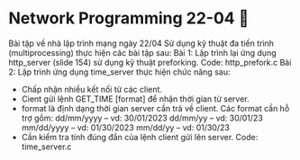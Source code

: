 # Network Programming 22-04 🍖
Bài tập về nhà lập trình mạng ngày 22/04
Sử dụng kỹ thuật đa tiến trình (multiprocessing) thực hiện các bài tập sau:
Bài 1: Lập trình lại ứng dụng http_server (slide 154) sử dụng kỹ thuật preforking.
Code: http_prefork.c
Bài 2: Lập trình ứng dụng time_server thực hiện chức năng sau:
+ Chấp nhận nhiều kết nối từ các client.
+ Cient gửi lệnh GET_TIME [format] để nhận thời gian từ server.
+ format là định dạng thời gian server cần trả về client. Các format cần hỗ trợ gồm:
    dd/mm/yyyy – vd: 30/01/2023
    dd/mm/yy – vd: 30/01/23
    mm/dd/yyyy – vd: 01/30/2023
    mm/dd/yy – vd: 01/30/23
+ Cần kiểm tra tính đúng đắn của lệnh client gửi lên server.
Code: time_server.c
